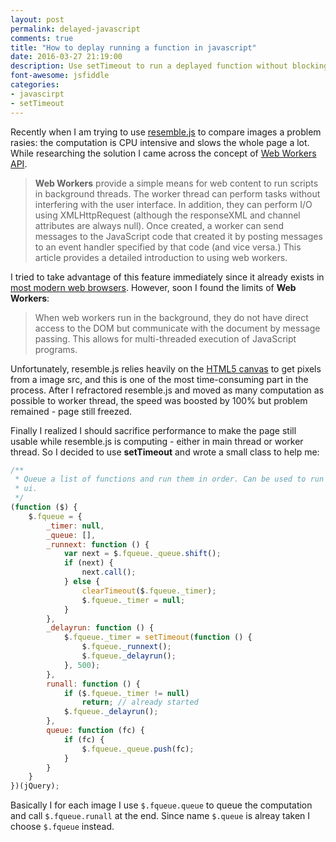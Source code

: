 ```yaml
---
layout: post
permalink: delayed-javascript
comments: true
title: "How to deplay running a function in javascript"
date: 2016-03-27 21:19:00
description: Use setTimeout to run a deplayed function without blocking ui
font-awesome: jsfiddle
categories:
- javascirpt
- setTimeout
---
```


Recently when I am trying to use [resemble.js](https://huddle.github.io/Resemble.js/) to compare images a problem rasies: the computation is CPU intensive and slows the whole page a lot. While researching the solution I came across the concept of [Web Workers API](https://developer.mozilla.org/en-US/docs/Web/API/Web_Workers_API/Using_web_workers).

> **Web Workers** provide a simple means for web content to run scripts in background threads. The worker thread can perform tasks without interfering with the user interface. In addition, they can perform I/O using XMLHttpRequest (although the responseXML and channel attributes are always null). Once created, a worker can send messages to the JavaScript code that created it by posting messages to an event handler specified by that code (and vice versa.) This article provides a detailed introduction to using web workers.

I tried to take advantage of this feature immediately since it already exists in [most modern web browsers](https://en.wikipedia.org/wiki/Web_worker#Support). However, soon I found the limits of **Web Workers**:

> When web workers run in the background, they do not have direct access to the DOM but communicate with the document by message passing. This allows for multi-threaded execution of JavaScript programs.

Unfortunately, resemble.js relies heavily on the [HTML5 canvas](http://www.w3schools.com/html/html5_canvas.asp) to get pixels from a image src, and this is one of the most time-consuming part in the process. After I refractored resemble.js and moved as many computation as possible to worker thread, the speed was boosted by 100% but problem remained - page still freezed.

Finally I realized I should sacrifice performance to make the page still usable while resemble.js is computing - either in main thread or worker thread. So I decided to use **setTimeout** and wrote a small class to help me:

```javascript
/**
 * Queue a list of functions and run them in order. Can be used to run javascript without blocking
 * ui.
 */
(function ($) {
    $.fqueue = {
        _timer: null,
        _queue: [],
        _runnext: function () {
            var next = $.fqueue._queue.shift();
            if (next) {
                next.call();
            } else {
                clearTimeout($.fqueue._timer);
                $.fqueue._timer = null;
            }
        },
        _delayrun: function () {
            $.fqueue._timer = setTimeout(function () {
                $.fqueue._runnext();
                $.fqueue._delayrun();
            }, 500);
        },
        runall: function () {
            if ($.fqueue._timer != null)
                return; // already started
            $.fqueue._delayrun();
        },
        queue: function (fc) {
            if (fc) {
                $.fqueue._queue.push(fc);
            }
        }
    }
})(jQuery);
```
Basically I for each image I use `$.fqueue.queue` to queue the computation and call `$.fqueue.runall` at the end. Since name `$.queue` is alreay taken I choose `$.fqueue` instead.
